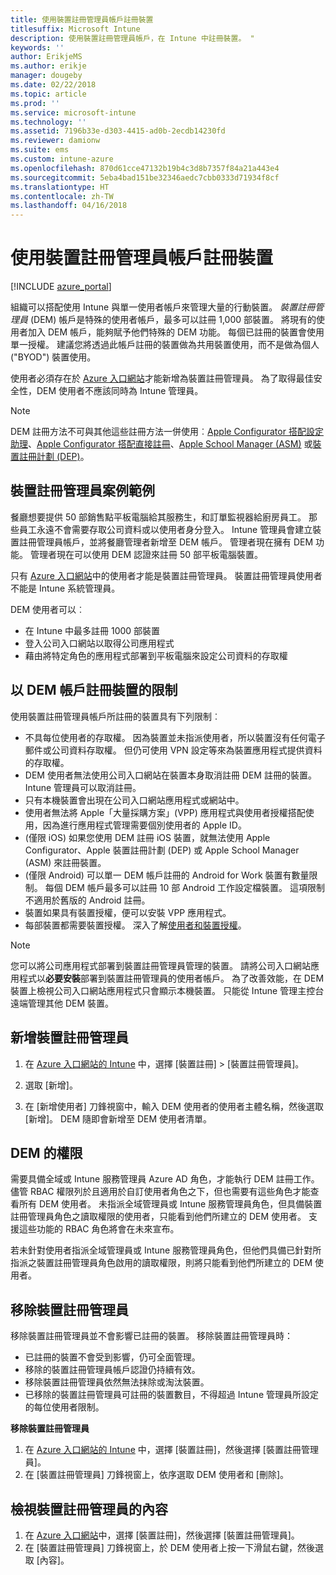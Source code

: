 ```yaml
---
title: 使用裝置註冊管理員帳戶註冊裝置
titlesuffix: Microsoft Intune
description: 使用裝置註冊管理員帳戶，在 Intune 中註冊裝置。 "
keywords: ''
author: ErikjeMS
ms.author: erikje
manager: dougeby
ms.date: 02/22/2018
ms.topic: article
ms.prod: ''
ms.service: microsoft-intune
ms.technology: ''
ms.assetid: 7196b33e-d303-4415-ad0b-2ecdb14230fd
ms.reviewer: damionw
ms.suite: ems
ms.custom: intune-azure
ms.openlocfilehash: 870d61cce47132b19b4c3d8b7357f84a21a443e4
ms.sourcegitcommit: 5eba4bad151be32346aedc7cbb0333d71934f8cf
ms.translationtype: HT
ms.contentlocale: zh-TW
ms.lasthandoff: 04/16/2018
---
```

# <a name="enroll-devices-by-using-a-device-enrollment-manager-account"></a>使用裝置註冊管理員帳戶註冊裝置

[!INCLUDE [azure_portal](./includes/azure_portal.md)]

組織可以搭配使用 Intune 與單一使用者帳戶來管理大量的行動裝置。 *裝置註冊管理員* (DEM) 帳戶是特殊的使用者帳戶，最多可以註冊 1,000 部裝置。 將現有的使用者加入 DEM 帳戶，能夠賦予他們特殊的 DEM 功能。 每個已註冊的裝置會使用單一授權。 建議您將透過此帳戶註冊的裝置做為共用裝置使用，而不是做為個人 ("BYOD") 裝置使用。  

使用者必須存在於 [Azure 入口網站](https://portal.azure.com)才能新增為裝置註冊管理員。 為了取得最佳安全性，DEM 使用者不應該同時為 Intune 管理員。

>[!NOTE]
>DEM 註冊方法不可與其他這些註冊方法一併使用︰[Apple Configurator 搭配設定助理](apple-configurator-setup-assistant-enroll-ios.md)、[Apple Configurator 搭配直接註冊](apple-configurator-direct-enroll-ios.md)、[Apple School Manager (ASM)](apple-school-manager-set-up-ios.md) 或[裝置註冊計劃 (DEP)](device-enrollment-program-enroll-ios.md)。

## <a name="example-of-a-device-enrollment-manager-scenario"></a>裝置註冊管理員案例範例

餐廳想要提供 50 部銷售點平板電腦給其服務生，和訂單監視器給廚房員工。 那些員工永遠不會需要存取公司資料或以使用者身分登入。 Intune 管理員會建立裝置註冊管理員帳戶，並將餐廳管理者新增至 DEM 帳戶。 管理者現在擁有 DEM 功能。 管理者現在可以使用 DEM 認證來註冊 50 部平板電腦裝置。

只有 [Azure 入口網站](https://portal.azure.com)中的使用者才能是裝置註冊管理員。 裝置註冊管理員使用者不能是 Intune 系統管理員。

DEM 使用者可以︰

-   在 Intune 中最多註冊 1000 部裝置
-   登入公司入口網站以取得公司應用程式
-   藉由將特定角色的應用程式部署到平板電腦來設定公司資料的存取權

## <a name="limitations-of-devices-that-are-enrolled-with-a-dem-account"></a>以 DEM 帳戶註冊裝置的限制

使用裝置註冊管理員帳戶所註冊的裝置具有下列限制︰

  - 不具每位使用者的存取權。 因為裝置並未指派使用者，所以裝置沒有任何電子郵件或公司資料存取權。 但仍可使用 VPN 設定等來為裝置應用程式提供資料的存取權。
  - DEM 使用者無法使用公司入口網站在裝置本身取消註冊 DEM 註冊的裝置。 Intune 管理員可以取消註冊。
  - 只有本機裝置會出現在公司入口網站應用程式或網站中。
  - 使用者無法將 Apple「大量採購方案」(VPP) 應用程式與使用者授權搭配使用，因為進行應用程式管理需要個別使用者的 Apple ID。
  - (僅限 iOS) 如果您使用 DEM 註冊 iOS 裝置，就無法使用 Apple Configurator、Apple 裝置註冊計劃 (DEP) 或 Apple School Manager (ASM) 來註冊裝置。
  - (僅限 Android) 可以單一 DEM 帳戶註冊的 Android for Work 裝置有數量限制。 每個 DEM 帳戶最多可以註冊 10 部 Android 工作設定檔裝置。 這項限制不適用於舊版的 Android 註冊。
  - 裝置如果具有裝置授權，便可以安裝 VPP 應用程式。
  - 每部裝置都需要裝置授權。 深入了解[使用者和裝置授權](licenses-assign.md#how-user-and-device-licenses-affect-access-to-services)。


> [!NOTE]
> 您可以將公司應用程式部署到裝置註冊管理員管理的裝置。 請將公司入口網站應用程式以**必要安裝**部署到裝置註冊管理員的使用者帳戶。
> 為了改善效能，在 DEM 裝置上檢視公司入口網站應用程式只會顯示本機裝置。 只能從 Intune 管理主控台遠端管理其他 DEM 裝置。


## <a name="add-a-device-enrollment-manager"></a>新增裝置註冊管理員

1.  在 [Azure 入口網站的 Intune](https://aka.ms/intuneportal) 中，選擇 [裝置註冊] > [裝置註冊管理員]。

2.  選取 [新增]。

3.  在 [新增使用者] 刀鋒視窗中，輸入 DEM 使用者的使用者主體名稱，然後選取 [新增]。 DEM 隨即會新增至 DEM 使用者清單。

## <a name="permissions-for-dem"></a>DEM 的權限

需要具備全域或 Intune 服務管理員 Azure AD 角色，才能執行 DEM 註冊工作。 儘管 RBAC 權限列於且適用於自訂使用者角色之下，但也需要有這些角色才能查看所有 DEM 使用者。 未指派全域管理員或 Intune 服務管理員角色，但具備裝置註冊管理員角色之讀取權限的使用者，只能看到他們所建立的 DEM 使用者。 支援這些功能的 RBAC 角色將會在未來宣布。

若未針對使用者指派全域管理員或 Intune 服務管理員角色，但他們具備已針對所指派之裝置註冊管理員角色啟用的讀取權限，則將只能看到他們所建立的 DEM 使用者。

## <a name="remove-a-device-enrollment-manager"></a>移除裝置註冊管理員

移除裝置註冊管理員並不會影響已註冊的裝置。 移除裝置註冊管理員時：

-   已註冊的裝置不會受到影響，仍可全面管理。
-   移除的裝置註冊管理員帳戶認證仍持續有效。
-   移除裝置註冊管理員依然無法抹除或淘汰裝置。
-   已移除的裝置註冊管理員可註冊的裝置數目，不得超過 Intune 管理員所設定的每位使用者限制。

**移除裝置註冊管理員**

1. 在 [Azure 入口網站的 Intune](https://aka.ms/intuneportal) 中，選擇 [裝置註冊]，然後選擇 [裝置註冊管理員]。
2. 在 [裝置註冊管理員] 刀鋒視窗上，依序選取 DEM 使用者和 [刪除]。

## <a name="view-the-properties-of-a-device-enrollment-manager"></a>檢視裝置註冊管理員的內容

1. 在 [Azure 入口網站](https://portal.azure.com)中，選擇 [裝置註冊]，然後選擇 [裝置註冊管理員]。
2. 在 [裝置註冊管理員] 刀鋒視窗上，於 DEM 使用者上按一下滑鼠右鍵，然後選取 [內容]。
